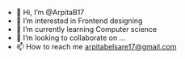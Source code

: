 - 👋 Hi, I’m @ArpitaB17
- 👀 I’m interested in Frontend designing 
- 🌱 I’m currently learning Computer science 
- 💞️ I’m looking to collaborate on ...
- 📫 How to reach me arpitabelsare17@gmail.com

<!---
ArpitaB17/ArpitaB17 is a ✨ special ✨ repository because its `README.md` (this file) appears on your GitHub profile.
You can click the Preview link to take a look at your changes.
--->
